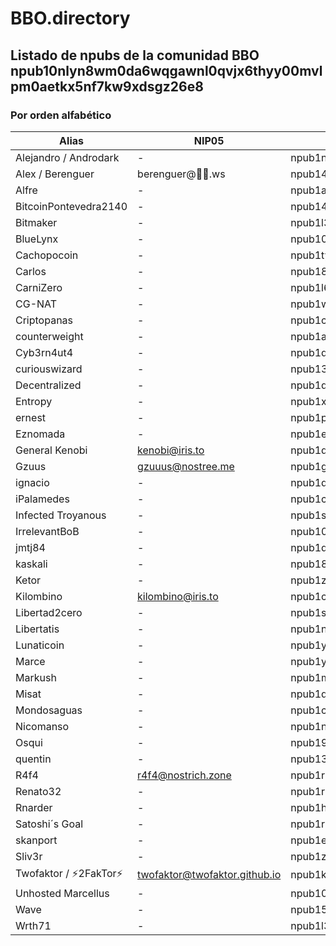 # BBO.directory
## Listado de npubs de la comunidad BBO npub10nlyn8wm0da6wqgawnl0qvjx6thyy00mvlpm0aetkx5nf7kw9xdsgz26e8
### Por orden alfabético
| Alias                     | NIP05                         | Npub                                                          |
| ------------------------- | -------------                 |---------------------------------------------------------------|
| Alejandro / Androdark     | -                             |npub1nfpl8mjn6e7xesj2amdz7464frdn2tmqlzuan97wx25et0f48evszsjspn|
| Alex / Berenguer          |berenguer@🌠🌌.ws             |npub14cj2470slt6gq95rhucj7cxu9pkrtr0jjmnkl5dp5t47zj2fmgns3yfqyg|
| Alfre                     | -                             |npub1alfrex94g7ecf4wsm7re4d8sjc3ywy6c5hdf2p5gcstr8vtcz04s2ug4z5|
| BitcoinPontevedra2140     | -                             |npub1477r6vz3lm6u0lhnq5ysnnw5pts8w32hh5xq9wn8kn2pnep2fu2qs9gaxz|
| Bitmaker                  | -                             |npub1l3ssk0hawh6s062zrkp2mmyd57n3ezyc8wggjvrzn5lqxmqyd4pqnszlxl|
| BlueLynx                  | -                             |npub1043ntqgnxyadg40rdz3nmxtsfrlyd86h6kfesa4gz3a6ugcnervss2pqdt|
| Cachopocoin               | -                             |npub1tyvpt0whjnv2yhnznge4uqsnqxl5gutz44c5tzfhxdqy55h74t5q3ewwk8|
| Carlos                    | -                             |npub18w9aw7d5kzseapd6hs6yffht6sewwgw7rev4xn5vndcmcnenatfq0rc33k|
| CarniZero                 | -                             |npub1l6cv79pedah5y3gztyuv7zf5k8mkxm0vuk3q7u3lvyemrj6lp5usll64te|
| CG-NAT                    | -                             |npub1wjstwcztfg9wgx27r7fvc2h050x7n72rpjx94uduq0l3phmy6aps3y520a|
| Criptopanas               | -                             |npub1c99acl56yszpxlnr0944d32e8lyah20qrau77lx0tldn8224hpkqdawnw3|
| counterweight             | -                             |npub1a29gdc6p7c05az2ka3qwwpl9kfcqmws3xlwmjefmtkulfhgd7u6shuqatg|
| Cyb3rn4ut4                | -                             |npub1q6hrwls4stuu7vyjn27sze4yjue8rhuhmhjx768szt5xtlp70cfqxy0exj|
| curiouswizard             | -                             |npub138lktp328xjqvs45zysswzjxu4gxj58uypmlt486nxhek3dry8vsf3zeru|
| Decentralized             | -                             |npub1qqqqqq9tkeunk6ma4zdlgt4euev7p5c64jdmp7354x0zdrns3ars20hrhr|
| Entropy                   | -                             |npub1xezugyga3wjlpzyngxdv5ccn6lrzetw4trcyayh52h6km8udydrqxu9xkw|
| ernest                    | -                             |npub1p3zudqamnry26fekxp9d0dh9suf4gjcdmq5h9pgkxdal28204a9qf7t95l|
| Eznomada                  | -                             |npub1ezn0mds24xca744nvrs2kkhpfhnvju92cg62avfgz7sc35xuzdgqlesxpt|
| General Kenobi            | kenobi@iris.to                |npub1ds5e2wulc0sdn9kdq8yku2drwhx34lsuyggulrfl0f354un53cvqsqqrhg|
| Gzuus                     | gzuuus@nostree.me             |npub1gzuushllat7pet0ccv9yuhygvc8ldeyhrgxuwg744dn5khnpk3gs3ea5ds|
| ignacio                   | -                             |npub1dg7n7g8440wrrqkw2kz88gqrvde0nasfnhxxu64l5pc7x6jkn0xquxzskl|
| iPalamedes                | -                             |npub1c8uwja04y2s2paz4e90ytqa5dx6mk0u2q0g7qlu24gu3m55dyjuqqxmeam|
| Infected Troyanous        | -                             |npub1s554277rx88cqkraw6u5443p79uz2gh8yg6amqhpcasj8dzgtynq09ek02|
| IrrelevantBoB             | -                             |npub104j2xzlg4nl26cvxyzln3ccyt4pfk5zmj6tvgshtl4kmx5rgrf2qx6eav8|
| jmtj84                    | -                             |npub1qqq322k39pl4xzfahr9zsehatnucmu4szjluphqmw8qe22uygcnqlva372|
| kaskali                   | -                             |npub189qlwtrycmrmfg4q50fqna6c2q9255tnqlhw35x5zcvxa3y8v7lqw8vad6|
| Ketor                     | -                             |npub1z3lklwhnyhtd0gt08lzpxv643hlsqqeawjhp00f5jxpcjnshlqwq0y0ha0|
| Kilombino                 | kilombino@iris.to             |npub1cll9lw042fmaydqpcs6xftrrtgx0nfaljclc5ve2n74k5wngntpqen3945|
| Libertad2cero             | -                             |npub1s9u9kj3r3rwt4m2l0u62rlw4l29tfvfuu5he0t5ka5eu97wy0taszmqxfw|
| Libertatis                | -                             |npub1nx5pd2s6dqq6yfkz33jlv88wnlz0pds2ulx3awf8lwhwpml8f2gsvmvyjw|
| Lunaticoin                | -                             |npub1yn3hc8jmpj963h0zw49ullrrkkefn7qxf78mj29u7v2mn3yktuasx3mzt0|
| Marce                     | -                             |npub1y67n93njx27lzmg9ua37ce7csvq4awvl6ynfqffzfssvdn7mq9vqlhq62h|
| Markush                   | -                             |npub1mann7xthsje8qahrv4cv00mvdfkzkhxdkqwmemesu52vsqxps9yqnrksse|
| Misat                     | -                             |npub1q9hwe8g2eqvh25kyy3smep96p9m83sdsyalm70kvcgm9z75dp0kswlyekt|
| Mondosaguas               | -                             |npub1cg7m0z8wvtrq70duyq3fflctgyjaccvtp6pc6zzvwqwa3m5rj3ashywuwq|
| Nicomanso                 | -                             |npub1nlc0mn7gnrp8pppxuzaj0xmeu7zf8sgat7r3afy2c34z2922znjq7ftmca|
| Osqui                     | -                             |npub19xuxyanhuv3yz625qpew837y0jleaq3lak4k3dy6mvg9a5rapgsqhlgk6l|
| quentin                   | -                             |npub138s5hey76qrnm2pmv7p8nnffhfddsm8sqzm285dyc0wy4f8a6qkqtzx624|
| R4f4                      | r4f4@nostrich.zone            |npub1r4f400ekc57sjg05v883nxpjmfudjgutf95d8dgc2pgazx7lpffqaf063p|
| Renato32                  | -                             |npub1rh2wrrwjtsx86kvjxumfyz7y09qzqk04s2mtlanv76l5xuz09mqqeea4ws|
| Rnarder                   | -                             |npub1hx23cylx8svputuezal2ur5d7wz2r4lvvjudk2q2j33u8f3rge3slc9t6a|
| Satoshi´s Goal            | -                             |npub1r96qj6699vy7c65ehp9nhmj7sfhk6fj96altlrz6awctym6evxxqf2azwa|
| skanport                  | -                             |npub1ejxa6f6z3xe4wvl3twdkcx0yflysxy3gzadpc4ydfyd393xwlkrqshpgqh|
| Sliv3r                    | -                             |npub1zs990jdnlvsfkpcluwlfl7nvskrxrysr9xh44y34huwz6nj8rfeqspl3nv|
| Twofaktor / ⚡️2FakTor⚡️  | twofaktor@twofaktor.github.io |npub1k9luehc8hg3c0upckdzzvusv66x3zt0eyw7290kclrpsndepz92sfcpp63|
| Unhosted Marcellus        | -                             |npub100mahqlhxg50thmt5dyynu40nl25hat9kkkknzk8pqjfkvgq0xsqtdfyy5|
| Wave                      | -                             |npub15l9twepl23pnnj837h7xgmxtl7smn2mps3466g4nxjpk3g9a9xrss94elr|
| Wrth71                    | -                             |npub1l3hzw28kwxcglw4u7w847zeqyhhp6j407fcfvhmv8hdq8fwr89usrnw0lw|

